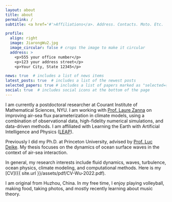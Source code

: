 ```yaml
---
layout: about
title: about
permalink: /
subtitle: <a href='#'>Affiliations</a>. Address. Contacts. Moto. Etc.

profile:
  align: right
  image: JiarongWu2.jpg
  image_circular: false # crops the image to make it circular
  address: >
    <p>555 your office number</p>
    <p>123 your address street</p>
    <p>Your City, State 12345</p>

news: true  # includes a list of news items
latest_posts: true  # includes a list of the newest posts
selected_papers: true # includes a list of papers marked as "selected={true}"
social: true  # includes social icons at the bottom of the page
---
```


I am currently a postdoctoral researcher at Courant Institute of Mathematical Sciences, NYU. I am working with [Prof. Laure Zanna](https://zanna-researchteam.github.io/) on improving air-sea flux parameterization in climate models, using a combination of observational data, high-fidelity numerical simulations, and data-driven methods. I am affiliated with Learning the Earth with Artificial Intelligence and Physics ([LEAP](https://leap.columbia.edu/)).

Previously I did my Ph.D. at Princeton University, advised by [Prof. Luc Deike](https://ldeike.princeton.edu). My thesis focuses on the dynamics of ocean surface waves in the context of air-sea interaction. 

In general, my research interests include fluid dynamics, waves, turbulence, ocean physics, climate modeling, and computational methods. Here is my [CV]({{ site.url }}/assets/pdf/CV-Wu-2022.pdf).

I am original from Huzhou, China. In my free time, I enjoy playing volleyball, making food, taking photos, and mostly recently learning about music theory. 

